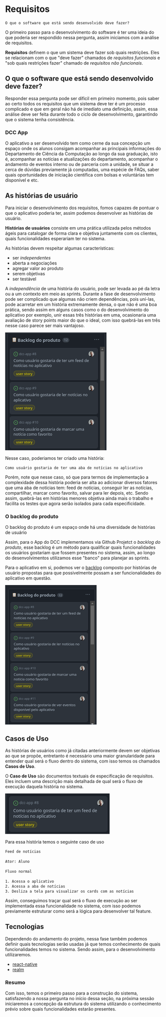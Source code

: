 # Requisitos

    O que o software que está sendo desenvolvido deve fazer?

O primeiro passo para o desenvolvimento do software é ter uma ideia do que poderia ser respondido nessa pergunta, assim iniciamos com a análise de requisitos.

**Requisitos** definem o que um sistema deve fazer sob quais restrições. Eles se relacionam com o que "deve fazer" chamados de *requisitos funcionais* e "sob quais restrições fazer" chamado de *requisitos não funcionais*.

## O que o software que está sendo desenvolvido deve fazer?

Responder essa pergunta pode ser díficil em primeiro momento, pois saber ao certo todos os requisitos que um sistema deve ter é um processo complicado e que em geral não há de imediato uma definição, assim, essa análise deve ser feita durante todo o ciclo de desenvolvimento, garantindo que o sistema tenha consistência.

### DCC App

O aplicativo a ser desenvolvido tem como cerne da sua concepção um espaço onde os alunos consigam acompanhar as principais informações do Departamento de Ciência da Computação ao longo da sua graduação, isto é, acompanhar as notícias e atualizações do departamento, acompanhar o andamento de eventos interno ou de parceria com a unidade, se situar a cerca de dúvidas previamente já computadas, uma espécie de FAQs, saber quais oportunidades de iniciação científica com bolsas e voluntárias tem disponível e etc.

## As histórias de usuário

Para iniciar o desenvolvimento dos requisitos, fomos capazes de pontuar o que o aplicativo poderia ter, assim podemos desenvolver as histórias de usuário.

**Histórias de usuários** consiste em uma prática utilizada pelos métodos ágeis para catalogar de forma clara e objetiva juntamente com os clientes, quais funcionalidades esperariam ter no sistema.

As histórias devem respeitar algumas características: 

* ser *independentes*
* aberta a negociações
* agregar valor ao produto
* serem objetivas
* ser testável

A *independência* de uma história do usuário, pode ser levada ao pé da letra ou a um contexto em meio as sprints. Durante a fase de desenvolvimento pode ser complicado que algumas não criem dependências, pois uní-las, pode acarretar em um história extremamente densa, o que não é uma boa prática, sendo assim em alguns casos como o do desenvolvimento do aplicativo por exemplo, unir essas três histórias em uma, ocasionaria uma avaliação de story points maior do que o ideal, com isso quebrá-las em três nesse caso parece ser mais vantajoso.

![dependencia](imgs/dependencia_1.png)

Nesse caso, poderiamos ter criado uma história:

    Como usuário gostaria de ter uma aba de notícias no aplicativo

Porém, note que nesse caso, só que para termos de implementação a complexidade dessa história poderia ser alta ao adicionar diversos fatores que uma aba de notícias tem: feed de notícias, conseguir ler as notícias, compartilhar, marcar como favorito, salvar para ler depois, etc. Sendo assim, quebrá-las em histórias menores objetiva ainda mais o trabalho e facilita os testes que agora serão isolados para cada especificidade.

### O backlog do produto

O backlog do produto é um espaço onde há uma diversidade de histórias de usuário

Assim, para o App do DCC implementamos via Github Projetct o *backlog do produto*, esse backlog é um método para qualificar quais funcionalidades os usuários gostariam que fossem presentes no sistema, assim, ao longo do desenvolvimentos utilizamos esse "banco" para planejar as sprints.

Para o aplicativo em si, podemos ver o [backlog](https://github.com/users/userhv/projects/1/views/1)  composto por histórias de usuário propostas para que possivelmente possam a ser funcionalidades do aplicativo em questão.

![backlog](imgs/backlog_1.png)

## Casos de Uso

As histórias de usuários como já citadas anteriormente devem ser objetivas ao que se propõe, entretanto é necessário uma maior granularidade para entender qual será o fluxo dentro do sistema, com isso temos os chamados **Casos de Uso**.

O **Caso de Uso** são documentos textuais de especificação de requisitos. Eles incluem uma descrição mais detalhada de qual será o fluxo de execução daquela história no sistema.

![caso_uso_1](imgs/caso_uso_1.png)

Para essa história temos o seguinte caso de uso

    Feed de notícias

    Ator: Aluno

    Fluxo normal

    1. Acessa o aplicativo
    2. Acessa a aba de notícias
    3. Desliza a tela para visualizar os cards com as notícias

Assim, conseguimos traçar qual será o fluxo de execução ao ser implementada essa funcionalidade no sistema, com isso podemos previamente estruturar como será a lógica para desenvolver tal feature.

## Tecnologias

Dependendo do andamento do projeto, nessa fase também podemos definir quais tecnologias serão usadas já que temos conhecimento de quais funcionalidades temos no sistema. Sendo assim, para o desenvolvimento utilizaremos.

* [react-native](https://reactnative.dev/)
* [realm](https://realm.io/)

### Resumo

Com isso, temos o primeiro passo para a construção do sistema, satisfazendo a nossa pergunta no início dessa seção, na próxima sessão iniciaremos a concepção da estrutura do sistema utilizando o conhecimento prévio sobre quais funcionalidades estarão presentes.
